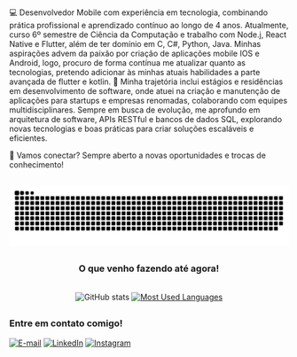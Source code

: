 💻 Desenvolvedor Mobile com experiência em tecnologia, combinando prática profissional e aprendizado contínuo ao longo de 4 anos. Atualmente, curso 6º semestre de Ciência da Computação e trabalho com Node.j, React Native e Flutter, além de ter domínio em C, C#, Python, Java.
Minhas aspirações advem da paixão por criação de aplicações mobile IOS e Android, logo, procuro de forma contínua me atualizar quanto as tecnologias, pretendo adicionar às minhas atuais habilidades a parte avançada de flutter e kotlin.
🚀 Minha trajetória inclui estágios e residências em desenvolvimento de software, onde atuei na criação e manutenção de aplicações para startups e empresas renomadas, colaborando com equipes multidisciplinares. Sempre em busca de evolução, me aprofundo em arquitetura de software, APIs RESTful e bancos de dados SQL, explorando novas tecnologias e boas práticas para criar soluções escaláveis e eficientes.

🔗 Vamos conectar? Sempre aberto a novas oportunidades e trocas de conhecimento!
##
<picture align="center">
  <source media="(prefers-color-scheme: dark)" srcset="https://raw.githubusercontent.com/henriqueCIC/henriqueCIC/output/github-contribution-grid-snake-dark.svg">
  <source media="(prefers-color-scheme: light)" srcset="https://raw.githubusercontent.com/henriqueCIC/henriqueCIC/output/github-contribution-grid-snake-dark.svg">
  <img align="center" alt="github contribution grid snake animation" src="https://raw.githubusercontent.com/henriqueCIC/henriqueCIC/output/github-contribution-grid-snake.svg">
</picture>

##
<div style="text-align: center;" align="center">
  <h3> O que venho fazendo até agora! </h3>
  <br>
  <img src="https://github-readme-stats-git-masterrstaa-rickstaa.vercel.app/api?username=henriqueCIC&hide_title=true&show_icons=true&include_all_commits=false&count_private=true&line_height=25&hide=issues&bg_color=000&title_color=FF00F6&text_color=FFF&border_radius=3&border_color=36123c&icon_color=FF00F6&theme=jolly" alt="GitHub stats">

  <a href="https://github.com/henriqueCIC/github-readme-stats">
    <img src="https://github-readme-stats-git-masterrstaa-rickstaa.vercel.app/api/top-langs/?username=henriqueCIC&line_height=10&card_width=290&layout=compact&hide_title=false&count_private=true&langs_count=4&show_icons=true&title_color=FF00F6&hide=html,scss,less&bg_color=000&text_color=8B8B8B&border_radius=3&border_color=561760&count_private=true" alt="Most Used Languages">
  </a>
</div>

##

<img align="right" alt="" height="190px" src="./src/study.gif">

<h3 align="left">Entre em contato comigo!</h3>

[![E-mail](https://img.shields.io/badge/-Email-000?style=for-the-badge&logo=microsoft-outlook&logoColor=FF00F6&color:FFF)](mailto:henrrique.brrtto@gmail.com)
[![LinkedIn](https://img.shields.io/badge/-LinkedIn-000?style=for-the-badge&logo=linkedin&logoColor=FF00F6&color:FFF)](https://www.linkedin.com/in/colocaralgo/)
[![Instagram](https://img.shields.io/badge/-Instagram-000?style=for-the-badge&logo=instagram&color:FFF)](https://www.instagram.com/henrique.brrto/)


